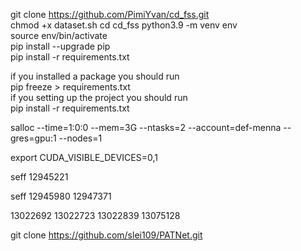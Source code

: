 
git clone https://github.com/PimiYvan/cd_fss.git <br/>
chmod +x dataset.sh 
cd cd_fss
python3.9 -m venv env <br/>
source env/bin/activate <br/>
pip install --upgrade pip <br/>
pip install -r requirements.txt <br/>



if you installed a package you should run <br/>
pip freeze > requirements.txt <br/>
if you setting up the project you should run <br/>
pip install -r requirements.txt <br/>

salloc --time=1:0:0 --mem=3G --ntasks=2 --account=def-menna --gres=gpu:1 --nodes=1

export CUDA_VISIBLE_DEVICES=0,1

seff 12945221


seff 12945980
12947371

13022692
13022723
13022839
13075128

git clone https://github.com/slei109/PATNet.git


